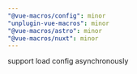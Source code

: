```yaml
---
"@vue-macros/config": minor
"unplugin-vue-macros": minor
"@vue-macros/astro": minor
"@vue-macros/nuxt": minor
---
```


support load config asynchronously
  